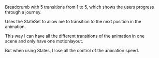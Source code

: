 Breadcrumb with 5 transitions from 1 to 5, which shows the users progress through a journey.

Uses the StateSet to allow me to transition to the next position in the animation. 

This way I can have all the different transitions of the animation in one scene and only have one motionlayout.

But when using States, I lose all the control of the animation speed.
